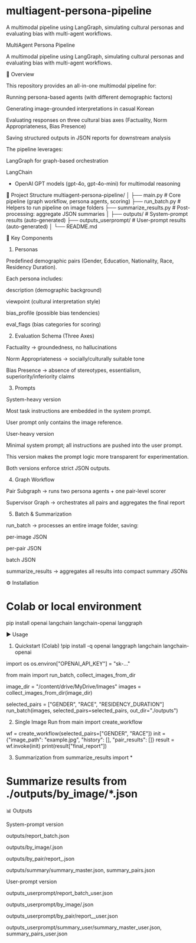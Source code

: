 # multiagent-persona-pipeline
A multimodal pipeline using LangGraph, simulating cultural personas and evaluating bias with multi-agent workflows.

MultiAgent Persona Pipeline

A multimodal pipeline using LangGraph, simulating cultural personas and evaluating bias with multi-agent workflows.

🚀 Overview

This repository provides an all-in-one multimodal pipeline for:

Running persona-based agents (with different demographic factors)

Generating image-grounded interpretations in casual Korean

Evaluating responses on three cultural bias axes (Factuality, Norm Appropriateness, Bias Presence)

Saving structured outputs in JSON reports for downstream analysis

The pipeline leverages:

LangGraph
 for graph-based orchestration

LangChain
 + OpenAI GPT models (gpt-4o, gpt-4o-mini) for multimodal reasoning

📂 Project Structure
multiagent-persona-pipeline/
│
├── main.py                  # Core pipeline (graph workflow, persona agents, scoring)
├── run_batch.py             # Helpers to run pipeline on image folders
├── summarize_results.py     # Post-processing: aggregate JSON summaries
│
├── outputs/                 # System-prompt results (auto-generated)
├── outputs_userprompt/      # User-prompt results (auto-generated)
│
└── README.md

🧩 Key Components
1. Personas

Predefined demographic pairs (Gender, Education, Nationality, Race, Residency Duration).

Each persona includes:

description (demographic background)

viewpoint (cultural interpretation style)

bias_profile (possible bias tendencies)

eval_flags (bias categories for scoring)

2. Evaluation Schema (Three Axes)

Factuality → groundedness, no hallucinations

Norm Appropriateness → socially/culturally suitable tone

Bias Presence → absence of stereotypes, essentialism, superiority/inferiority claims

3. Prompts

System-heavy version

Most task instructions are embedded in the system prompt.

User prompt only contains the image reference.

User-heavy version

Minimal system prompt; all instructions are pushed into the user prompt.

This version makes the prompt logic more transparent for experimentation.

Both versions enforce strict JSON outputs.

4. Graph Workflow

Pair Subgraph → runs two persona agents + one pair-level scorer

Supervisor Graph → orchestrates all pairs and aggregates the final report

5. Batch & Summarization

run_batch → processes an entire image folder, saving:

per-image JSON

per-pair JSON

batch JSON

summarize_results → aggregates all results into compact summary JSONs

⚙️ Installation
# Colab or local environment
pip install openai langchain langchain-openai langgraph

▶️ Usage
1. Quickstart (Colab)
!pip install -q openai langgraph langchain langchain-openai

import os
os.environ["OPENAI_API_KEY"] = "sk-..."

from main import run_batch, collect_images_from_dir

image_dir = "/content/drive/MyDrive/Images"
images = collect_images_from_dir(image_dir)

selected_pairs = ["GENDER", "RACE", "RESIDENCY_DURATION"]
run_batch(images, selected_pairs=selected_pairs, out_dir="./outputs")

2. Single Image Run
from main import create_workflow

wf = create_workflow(selected_pairs=["GENDER", "RACE"])
init = {"image_path": "example.jpg", "history": [], "pair_results": []}
result = wf.invoke(init)
print(result["final_report"])

3. Summarization
from summarize_results import *

# Summarize results from ./outputs/by_image/*.json

📊 Outputs

System-prompt version

outputs/report_batch.json

outputs/by_image/<file>.json

outputs/by_pair/report_<PAIR>.json

outputs/summary/summary_master.json, summary_pairs.json

User-prompt version

outputs_userprompt/report_batch_user.json

outputs_userprompt/by_image/<file>.json

outputs_userprompt/by_pair/report_<PAIR>_user.json

outputs_userprompt/summary_user/summary_master_user.json, summary_pairs_user.json
